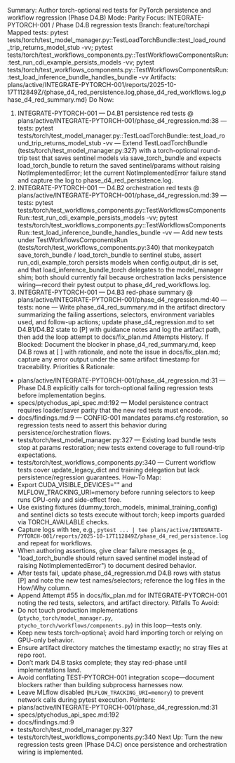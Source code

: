 
Summary: Author torch-optional red tests for PyTorch persistence and workflow regression (Phase D4.B)
Mode: Parity
Focus: INTEGRATE-PYTORCH-001 / Phase D4.B regression tests
Branch: feature/torchapi
Mapped tests: pytest tests/torch/test_model_manager.py::TestLoadTorchBundle::test_load_round_trip_returns_model_stub -vv; pytest tests/torch/test_workflows_components.py::TestWorkflowsComponentsRun::test_run_cdi_example_persists_models -vv; pytest tests/torch/test_workflows_components.py::TestWorkflowsComponentsRun::test_load_inference_bundle_handles_bundle -vv
Artifacts: plans/active/INTEGRATE-PYTORCH-001/reports/2025-10-17T112849Z/{phase_d4_red_persistence.log,phase_d4_red_workflows.log,phase_d4_red_summary.md}
Do Now:
1. INTEGRATE-PYTORCH-001 — D4.B1 persistence red tests @ plans/active/INTEGRATE-PYTORCH-001/phase_d4_regression.md:38 — tests: pytest tests/torch/test_model_manager.py::TestLoadTorchBundle::test_load_round_trip_returns_model_stub -vv — Extend TestLoadTorchBundle (tests/torch/test_model_manager.py:327) with a torch-optional round-trip test that saves sentinel models via save_torch_bundle and expects load_torch_bundle to return the saved sentinel/params without raising NotImplementedError; let the current NotImplementedError failure stand and capture the log to phase_d4_red_persistence.log.
2. INTEGRATE-PYTORCH-001 — D4.B2 orchestration red tests @ plans/active/INTEGRATE-PYTORCH-001/phase_d4_regression.md:39 — tests: pytest tests/torch/test_workflows_components.py::TestWorkflowsComponentsRun::test_run_cdi_example_persists_models -vv; pytest tests/torch/test_workflows_components.py::TestWorkflowsComponentsRun::test_load_inference_bundle_handles_bundle -vv — Add new tests under TestWorkflowsComponentsRun (tests/torch/test_workflows_components.py:340) that monkeypatch save_torch_bundle / load_torch_bundle to sentinel stubs, assert run_cdi_example_torch persists models when config.output_dir is set, and that load_inference_bundle_torch delegates to the model_manager shim; both should currently fail because orchestration lacks persistence wiring—record their pytest output to phase_d4_red_workflows.log.
3. INTEGRATE-PYTORCH-001 — D4.B3 red-phase summary @ plans/active/INTEGRATE-PYTORCH-001/phase_d4_regression.md:40 — tests: none — Write phase_d4_red_summary.md in the artifact directory summarizing the failing assertions, selectors, environment variables used, and follow-up actions; update phase_d4_regression.md to set D4.B1/D4.B2 state to [P] with guidance notes and log the artifact path, then add the loop attempt to docs/fix_plan.md Attempts History.
If Blocked: Document the blocker in phase_d4_red_summary.md, keep D4.B rows at [ ] with rationale, and note the issue in docs/fix_plan.md; capture any error output under the same artifact timestamp for traceability.
Priorities & Rationale:
- plans/active/INTEGRATE-PYTORCH-001/phase_d4_regression.md:31 — Phase D4.B explicitly calls for torch-optional failing regression tests before implementation begins.
- specs/ptychodus_api_spec.md:192 — Model persistence contract requires loader/saver parity that the new red tests must encode.
- docs/findings.md:9 — CONFIG-001 mandates params.cfg restoration, so regression tests need to assert this behavior during persistence/orchestration flows.
- tests/torch/test_model_manager.py:327 — Existing load bundle tests stop at params restoration; new tests extend coverage to full round-trip expectations.
- tests/torch/test_workflows_components.py:340 — Current workflow tests cover update_legacy_dict and training delegation but lack persistence/regression guarantees.
How-To Map:
- Export CUDA_VISIBLE_DEVICES="" and MLFLOW_TRACKING_URI=memory before running selectors to keep runs CPU-only and side-effect free.
- Use existing fixtures (dummy_torch_models, minimal_training_config) and sentinel dicts so tests execute without torch; keep imports guarded via TORCH_AVAILABLE checks.
- Capture logs with tee, e.g., `pytest ... | tee plans/active/INTEGRATE-PYTORCH-001/reports/2025-10-17T112849Z/phase_d4_red_persistence.log` and repeat for workflows.
- When authoring assertions, give clear failure messages (e.g., "load_torch_bundle should return saved sentinel model instead of raising NotImplementedError") to document desired behavior.
- After tests fail, update phase_d4_regression.md D4.B rows with status [P] and note the new test names/selectors; reference the log files in the How/Why column.
- Append Attempt #55 in docs/fix_plan.md for INTEGRATE-PYTORCH-001 noting the red tests, selectors, and artifact directory.
Pitfalls To Avoid:
- Do not touch production implementations (`ptycho_torch/model_manager.py`, `ptycho_torch/workflows/components.py`) in this loop—tests only.
- Keep new tests torch-optional; avoid hard importing torch or relying on GPU-only behavior.
- Ensure artifact directory matches the timestamp exactly; no stray files at repo root.
- Don’t mark D4.B tasks complete; they stay red-phase until implementations land.
- Avoid conflating TEST-PYTORCH-001 integration scope—document blockers rather than building subprocess harnesses now.
- Leave MLflow disabled (`MLFLOW_TRACKING_URI=memory`) to prevent network calls during pytest execution.
Pointers:
- plans/active/INTEGRATE-PYTORCH-001/phase_d4_regression.md:31
- specs/ptychodus_api_spec.md:192
- docs/findings.md:9
- tests/torch/test_model_manager.py:327
- tests/torch/test_workflows_components.py:340
Next Up: Turn the new regression tests green (Phase D4.C) once persistence and orchestration wiring is implemented.
